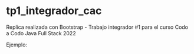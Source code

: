 # tp1_integrador_cac
Replica realizada con Bootstrap - Trabajo integrador #1 para el curso Codo a Codo Java Full Stack 2022

Ejemplo:

<img src="">
